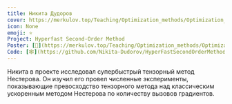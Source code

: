 ```yaml
---
title: Никита Дудоров
cover: https://merkulov.top/Teaching/Optimization_methods/Optimization_methods__/Лучшие_проекты_по_оптимизации_2020/Никита_Дудоров/dudorov.png
icon: None
emoji: ⭐
Project: Hyperfast Second-Order Method
Poster: [📎](https://merkulov.top/Teaching/Optimization_methods/Optimization_methods__/Лучшие_проекты_по_оптимизации_2020/Никита_Дудоров/dudorov.pdf)
Code: [🕸](https://github.com/Nikita-Dudorov/HyperFastSecondOrderMethod/blob/master/Grad-Copy1.ipynb)
---
```


Никита в проекте исследовал супербыстрый тензорный метод Нестерова. Он изучил его провел численные эксперименты, показывающие превосходство тензорного метода над классическим ускоренным методом Нестерова по количеству вызовов градиентов.
